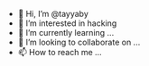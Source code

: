 - 👋 Hi, I’m @tayyaby
- 👀 I’m interested in hacking
- 🌱 I’m currently learning ...
- 💞️ I’m looking to collaborate on ...
- 📫 How to reach me ...

<!---
tayyaby/tayyaby is a ✨ special ✨ repository because its `README.md` (this file) appears on your GitHub profile.
You can click the Preview link to take a look at your changes.
--->
